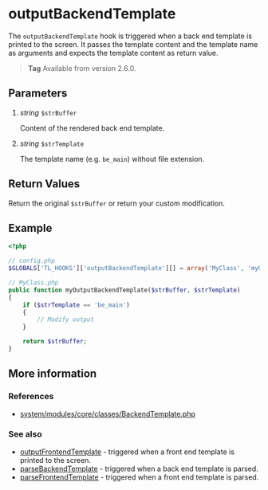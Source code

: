 # outputBackendTemplate

The `outputBackendTemplate` hook is triggered when a back end template is printed
to the screen. It passes the template content and the template name as arguments
and expects the template content as return value.

> **Tag** Available from version 2.6.0.


## Parameters

1. *string* `$strBuffer`

    Content of the rendered back end template.

2. *string* `$strTemplate`

    The template name (e.g. `be_main`) without file extension.


## Return Values

Return the original `$strBuffer` or return your custom modification.


## Example

```php
<?php

// config.php
$GLOBALS['TL_HOOKS']['outputBackendTemplate'][] = array('MyClass', 'myOutputBackendTemplate');

// MyClass.php
public function myOutputBackendTemplate($strBuffer, $strTemplate)
{
    if ($strTemplate == 'be_main')
    {
        // Modify output
    }

    return $strBuffer;
}
```


## More information


### References

- [system/modules/core/classes/BackendTemplate.php](https://github.com/contao/core/blob/3.5.0/system/modules/core/classes/BackendTemplate.php#L110-L117)


### See also

- [outputFrontendTemplate](outputFrontendTemplate.md) - triggered when a front end template is printed to the screen.
- [parseBackendTemplate](parseBackendTemplate.md) - triggered when a back end template is parsed.
- [parseFrontendTemplate](parseFrontendTemplate.md) - triggered when a front end template is parsed.
